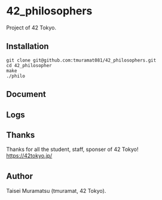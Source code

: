 # 42_philosophers
Project of 42 Tokyo.

## Installation
```
git clone git@github.com:tmuramat081/42_philosophers.git
cd 42_philosopher
make
./philo
```

## Document

## Logs

## Thanks
Thanks for all the student, staff, sponser of 42 Tokyo!  
https://42tokyo.jp/

## Author 　
Taisei Muramatsu (tmuramat, 42 Tokyo). 
